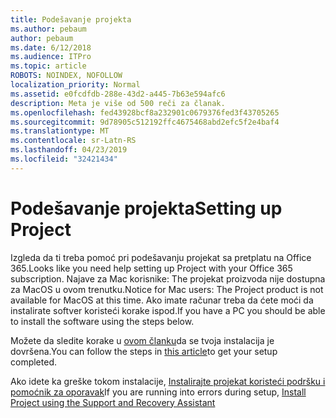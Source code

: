 ```yaml
---
title: Podešavanje projekta
ms.author: pebaum
author: pebaum
ms.date: 6/12/2018
ms.audience: ITPro
ms.topic: article
ROBOTS: NOINDEX, NOFOLLOW
localization_priority: Normal
ms.assetid: e0fcdfdb-288e-43d2-a445-7b63e594afc6
description: Meta je više od 500 reči za članak.
ms.openlocfilehash: fed43928bcf8a232901c0679376fed3f43705265
ms.sourcegitcommit: 9d78905c512192ffc4675468abd2efc5f2e4baf4
ms.translationtype: MT
ms.contentlocale: sr-Latn-RS
ms.lasthandoff: 04/23/2019
ms.locfileid: "32421434"
---
```

# <a name="setting-up-project"></a><span data-ttu-id="b238c-103">Podešavanje projekta</span><span class="sxs-lookup"><span data-stu-id="b238c-103">Setting up Project</span></span>

<span data-ttu-id="b238c-104">Izgleda da ti treba pomoć pri podešavanju projekat sa pretplatu na Office 365.</span><span class="sxs-lookup"><span data-stu-id="b238c-104">Looks like you need help setting up Project with your Office 365 subscription.</span></span>
<span data-ttu-id="b238c-105">Najave za Mac korisnike: The projekat proizvoda nije dostupna za MacOS u ovom trenutku.</span><span class="sxs-lookup"><span data-stu-id="b238c-105">Notice for Mac users: The Project product is not available for MacOS at this time.</span></span> <span data-ttu-id="b238c-106">Ako imate računar treba da ćete moći da instalirate softver koristeći korake ispod.</span><span class="sxs-lookup"><span data-stu-id="b238c-106">If you have a PC you should be able to install the software using the steps below.</span></span>
  
<span data-ttu-id="b238c-107">Možete da sledite korake u [ovom članku](https://support.office.com/article/7059249b-d9fe-4d61-ab96-5c5bf435f281.aspx)da se tvoja instalacija je dovršena.</span><span class="sxs-lookup"><span data-stu-id="b238c-107">You can follow the steps in [this article](https://support.office.com/article/7059249b-d9fe-4d61-ab96-5c5bf435f281.aspx)to get your setup completed.</span></span>
  
<span data-ttu-id="b238c-108">Ako idete ka greške tokom instalacije, [Instalirajte projekat koristeći podršku i pomoćnik za oporavak](https://aka.ms/SaRA-ProjectSetupScenario)</span><span class="sxs-lookup"><span data-stu-id="b238c-108">If you are running into errors during setup, [Install Project using the Support and Recovery Assistant](https://aka.ms/SaRA-ProjectSetupScenario)</span></span>
